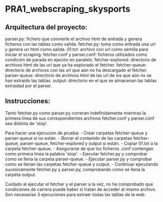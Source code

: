 # PRA1_webscraping_skysports

## Arquitectura del proyecto:

parser.py: fichero que convierte el archivo html de entrada y genera ficheros con las tablas como salida.
fetcher.py: toma como entrada una url y genera un html como salida.
01.txt: archivo con url como semilla para iniciar el scraping.
fetcher.conf y parser.conf: ficheros utilizados como condición de parada en ejeción en paralelo.
fetcher-explored: directorio de archivos html de las url que ya ha explorado el fetcher.
fetcher-queue: directorio de archivos con las url que aún no ha descargado el fetcher.
parser-queue: directorio de archivos html de las url de los que aún no se han extraido las tablas.
output: directorio en el que se almacenan las tablas extraidad por el parser.

## Instrucciones:

Tanto fetcher.py como parser.py correran indefinidamente mientras la primera linea de sus correspondientes archivos fetcher.conf y parser.conf sea distinta de 'stop'.

Para hacer una ejecucion de prueba:
    - Crear carpetas fetcher-queue y parser-queue si no están.
    - Borrar el contenido de las carpetas fetcher-queue, parser-queue, fetcher-explored y output si están.
    - Copiar 01.txt a la carpeta fetcher-queue.
    - Asegurarse de que los ficheros .conf contengan como primera linea la palabra 'stop'.
    - Ejecutar fetcher.py y comprobar como se llena la carpeta parser-queue.
    - Ejecutar parser.py y comprobar como se llenan las carpetas fetcher-queue y output.
    - Continuar ejecutando sucesivamente fetcher.py y parser.py, comprobando como se llena la carpeta output.

Cuidado al ejecutar el fetcher y el parser a la vez, no he comprobado que condiciones de carrera puede haber si tratan de acceder al mismo archivo. Son necesarias 3 ejecuciones para extraer todas las tablas de la web.